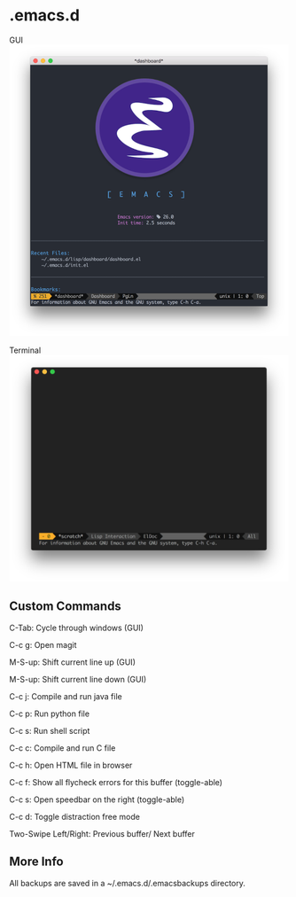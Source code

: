 # .emacs.d

GUI
<img src="https://github.com/eccentricayman/.emacs.d/blob/master/images/emacs.png"></img>

Terminal
<img src="https://github.com/eccentricayman/.emacs.d/blob/master/images/emacs-term.png"></img>

## Custom Commands

C-Tab: Cycle through windows (GUI)

C-c g: Open magit

M-S-up: Shift current line up (GUI)

M-S-up: Shift current line down (GUI)

C-c j: Compile and run java file

C-c p: Run python file

C-c s: Run shell script

C-c c: Compile and run C file

C-c h: Open HTML file in browser

C-c f: Show all flycheck errors for this buffer (toggle-able)

C-c s: Open speedbar on the right (toggle-able)

C-c d: Toggle distraction free mode

Two-Swipe Left/Right: Previous buffer/ Next buffer

## More Info
All backups are saved in a ~/.emacs.d/.emacsbackups directory.
